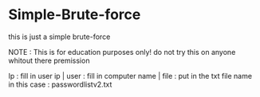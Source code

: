 # Simple-Brute-force
this is just a simple brute-force 

NOTE : This is for education purposes only! do not try this on anyone whitout there premission 

Ip : fill in user ip  | user : fill in computer name | file : put in the txt file name in this case : passwordlistv2.txt
